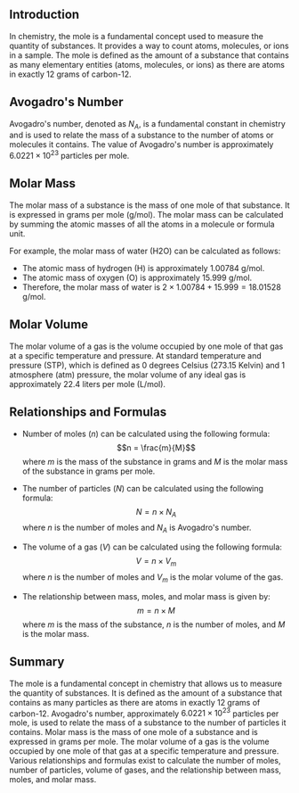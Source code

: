 
## Introduction
In chemistry, the mole is a fundamental concept used to measure the quantity of substances. It provides a way to count atoms, molecules, or ions in a sample. The mole is defined as the amount of a substance that contains as many elementary entities (atoms, molecules, or ions) as there are atoms in exactly 12 grams of carbon-12.

## Avogadro's Number
Avogadro's number, denoted as $N_A$, is a fundamental constant in chemistry and is used to relate the mass of a substance to the number of atoms or molecules it contains. The value of Avogadro's number is approximately $6.0221 \times 10^{23}$ particles per mole.

## Molar Mass
The molar mass of a substance is the mass of one mole of that substance. It is expressed in grams per mole (g/mol). The molar mass can be calculated by summing the atomic masses of all the atoms in a molecule or formula unit.

For example, the molar mass of water (H2O) can be calculated as follows:
- The atomic mass of hydrogen (H) is approximately 1.00784 g/mol.
- The atomic mass of oxygen (O) is approximately 15.999 g/mol.
- Therefore, the molar mass of water is $2 \times 1.00784 + 15.999 = 18.01528$ g/mol.

## Molar Volume
The molar volume of a gas is the volume occupied by one mole of that gas at a specific temperature and pressure. At standard temperature and pressure (STP), which is defined as 0 degrees Celsius (273.15 Kelvin) and 1 atmosphere (atm) pressure, the molar volume of any ideal gas is approximately 22.4 liters per mole (L/mol).

## Relationships and Formulas

- Number of moles ($n$) can be calculated using the following formula:
  $$n = \frac{m}{M}$$
  where $m$ is the mass of the substance in grams and $M$ is the molar mass of the substance in grams per mole.

- The number of particles ($N$) can be calculated using the following formula:
  $$N = n \times N_A$$
  where $n$ is the number of moles and $N_A$ is Avogadro's number.

- The volume of a gas ($V$) can be calculated using the following formula:
  $$V = n \times V_m$$
  where $n$ is the number of moles and $V_m$ is the molar volume of the gas.

- The relationship between mass, moles, and molar mass is given by:
  $$m = n \times M$$
  where $m$ is the mass of the substance, $n$ is the number of moles, and $M$ is the molar mass.

## Summary

The mole is a fundamental concept in chemistry that allows us to measure the quantity of substances. It is defined as the amount of a substance that contains as many particles as there are atoms in exactly 12 grams of carbon-12. Avogadro's number, approximately $6.0221 \times 10^{23}$ particles per mole, is used to relate the mass of a substance to the number of particles it contains. Molar mass is the mass of one mole of a substance and is expressed in grams per mole. The molar volume of a gas is the volume occupied by one mole of that gas at a specific temperature and pressure. Various relationships and formulas exist to calculate the number of moles, number of particles, volume of gases, and the relationship between mass, moles, and molar mass.
